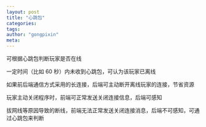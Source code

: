 ```yaml
---
layout: post
title: "心跳包"
categories:
tags:
author: "gongpixin"
meta:
---
```


可根据心跳包判断玩家是否在线

一定时间（比如 60 秒）内未收到心跳包，可认为该玩家已离线

如果前后端通信方式采用的长连接，后端可主动断开离线玩家的连接，节省资源

玩家主动关闭程序时，前端可正常发送关闭连接信息，后端可感知

拔网线等原因导致的断线，前端无法正常发送关闭连接消息，后端不可感知，可通过心跳包来判断
